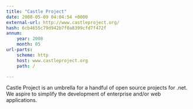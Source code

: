 ```yaml
---
title: "Castle Project"
date: 2008-05-09 04:04:54 +0000
external-url: http://www.castleproject.org/
hash: 6cb4655c79d942b7f0a8399cfd7f472f
annum:
    year: 2008
    month: 05
url-parts:
    scheme: http
    host: www.castleproject.org
    path: /

---
```


Castle Project is an umbrella for a handful of open source projects for .net. We aspire to simplify the development of enterprise and/or web applications.
